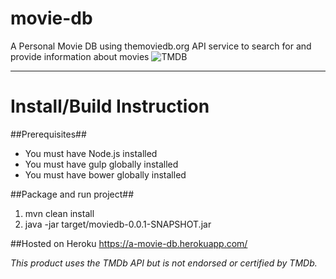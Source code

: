 # movie-db

A Personal Movie DB using themoviedb.org API service to search for and provide information about movies
![TMDB](https://assets.tmdb.org/images/logos/var_1_0_PoweredByTMDB_Blk_Antitled.png "TMDB")

---

Install/Build Instruction
========

##Prerequisites##
* You must have Node.js installed
* You must have gulp globally installed
* You must have bower globally installed

##Package and run project##
1. mvn clean install
2. java -jar target/moviedb-0.0.1-SNAPSHOT.jar


##Hosted on Heroku
https://a-movie-db.herokuapp.com/


_This product uses the TMDb API but is not endorsed or certified by TMDb._
